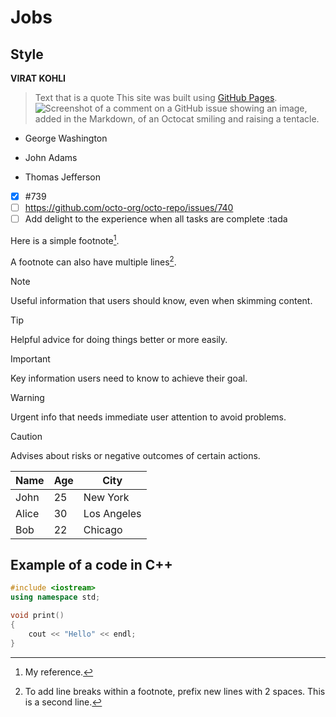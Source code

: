 # Jobs
## Style
**VIRAT KOHLI**
> Text that is a quote
This site was built using [GitHub Pages](https://pages.github.com/).
![Screenshot of a comment on a GitHub issue showing an image, added in the Markdown, of an Octocat smiling and raising a tentacle.](https://myoctocat.com/assets/images/base-octocat.svg)

- George Washington
* John Adams
+ Thomas Jefferson

- [x] #739
- [ ] https://github.com/octo-org/octo-repo/issues/740
- [ ] Add delight to the experience when all tasks are complete :tada

Here is a simple footnote[^1].

A footnote can also have multiple lines[^2].

[^1]: My reference.
[^2]: To add line breaks within a footnote, prefix new lines with 2 spaces.
  This is a second line.
  > [!NOTE]
> Useful information that users should know, even when skimming content.

> [!TIP]
> Helpful advice for doing things better or more easily.

> [!IMPORTANT]
> Key information users need to know to achieve their goal.

> [!WARNING]
> Urgent info that needs immediate user attention to avoid problems.

> [!CAUTION]
> Advises about risks or negative outcomes of certain actions.

| Name     | Age | City       |
|----------|-----|------------|
| John     | 25  | New York   |
| Alice    | 30  | Los Angeles|
| Bob      | 22  | Chicago    |

## Example of a code in C++

```cpp
#include <iostream>
using namespace std;

void print()
{
    cout << "Hello" << endl;
}
